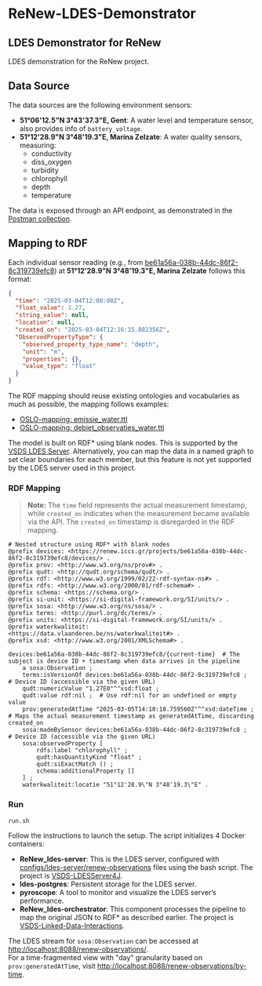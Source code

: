 # ReNew-LDES-Demonstrator

## LDES Demonstrator for ReNew

LDES demonstration for the ReNew project.

## Data Source
The data sources are the following environment sensors:
- **51°06'12.5"N 3°43'37.3"E, Gent**: A water level and temperature sensor, also provides info of `battery_voltage`.
- **51°12'28.9"N 3°48'19.3"E, Marina Zelzate**: A water quality sensors, measuring:
    - conductivity
    - diss_oxygen
    - turbidity
    - chlorophyll
    - depth
    - temperature

The data is exposed through an API endpoint, as demonstrated in the [Postman collection](postman).

## Mapping to RDF
Each individual sensor reading (e.g., from [be61a56a-038b-44dc-86f2-8c319739efc8](https://renew.iccs.gr/projects/41837b47-5e2f-4e25-973b-ae74980b7ea8/devices/be61a56a-038b-44dc-86f2-8c319739efc8)) at **51°12'28.9"N 3°48'19.3"E, Marina Zelzate** follows this format:

```json
{
  "time": "2025-03-04T12:00:00Z",
  "float_value": 1.27,
  "string_value": null,
  "location": null,
  "created_on": "2025-03-04T12:16:15.882356Z",
  "ObservedPropertyType": {
    "observed_property_type_name": "depth",
    "unit": "m",
    "properties": {},
    "value_type": "float"
  }
}
```

The RDF mapping should reuse existing ontologies and vocabularies as much as possible, the mapping follows examples:
- [OSLO-mapping: emissie_water.ttl](https://github.com/Informatievlaanderen/OSLO-mapping/blob/fce5254af9904270e55eaabfe62450da1dac00c2/docs/_water/IMJV/emissie_water.ttl#L15)
- [OSLO-mapping: debiet_observaties_water.ttl](https://github.com/Informatievlaanderen/OSLO-mapping/blob/fce5254af9904270e55eaabfe62450da1dac00c2/docs/_water/IMJV/debiet_observaties_water.ttl)

The model is built on RDF* using blank nodes. This is supported by the [VSDS LDES Server](https://informatievlaanderen.github.io/VSDS-LDESServer4J/). Alternatively, you can map the data in a named graph to set clear boundaries for each member, but this feature is not yet supported by the LDES server used in this project.

### RDF Mapping
> **Note:** The `time` field represents the actual measurement timestamp, while `created_on` indicates when the measurement became available via the API. The `created_on` timestamp is disregarded in the RDF mapping.

```turtle
# Nested structure using RDF* with blank nodes
@prefix devices: <https://renew.iccs.gr/projects/be61a56a-038b-44dc-86f2-8c319739efc8/devices/> .
@prefix prov: <http://www.w3.org/ns/prov#> .
@prefix qudt: <http://qudt.org/schema/qudt/> .
@prefix rdf: <http://www.w3.org/1999/02/22-rdf-syntax-ns#> .
@prefix rdfs: <http://www.w3.org/2000/01/rdf-schema#> .
@prefix schema: <https://schema.org/> .
@prefix si-unit: <https://si-digital-framework.org/SI/units/> .
@prefix sosa: <http://www.w3.org/ns/sosa/> .
@prefix terms: <http://purl.org/dc/terms/> .
@prefix units: <https://si-digital-framework.org/SI/units/> .
@prefix waterkwaliteit: <https://data.vlaanderen.be/ns/waterkwaliteit#> .
@prefix xsd: <http://www.w3.org/2001/XMLSchema#> .

devices:be61a56a-038b-44dc-86f2-8c319739efc8/{current-time}  # The subject is device ID + timestamp when data arrives in the pipeline
    a sosa:Observation ;
    terms:isVersionOf devices:be61a56a-038b-44dc-86f2-8c319739efc8 ;  # Device ID (accessible via the given URL)
    qudt:numericValue "1.27E0"^^xsd:float ;
    qudt:value rdf:nil ;  # Use rdf:nil for an undefined or empty value
    prov:generatedAtTime "2025-03-05T14:10:18.759560Z"^^xsd:dateTime ;  # Maps the actual measurement timestamp as generatedAtTime, discarding created_on
    sosa:madeBySensor devices:be61a56a-038b-44dc-86f2-8c319739efc8 ;  # Device ID (accessible via the given URL)
    sosa:observedProperty [
        rdfs:label "chlorophyll" ;
        qudt:hasQuantityKind "float" ;
        qudt:siExactMatch () ;
        schema:additionalProperty []
    ] ;
    waterkwaliteit:locatie "51°12'28.9\"N 3°48'19.3\"E" .
```
### Run

```bash
run.sh
```
Follow the instructions to launch the setup. The script initializes 4 Docker containers:

- **ReNew_ldes-server**: This is the LDES server, configured with [configs/ldes-server/renew-observations](configs/ldes-server/renew-observations) files using the bash script. The project is [VSDS-LDESServer4J](https://github.com/Informatievlaanderen/VSDS-LDESServer4J).
- **ldes-postgres**: Persistent storage for the LDES server.
- **pyroscope**: A tool to monitor and visualize the LDES server’s performance.
- **ReNew_ldes-orchestrator**: This component processes the pipeline to map the original JSON to RDF* as described earlier. The project is [VSDS-Linked-Data-Interactions](https://github.com/Informatievlaanderen/VSDS-Linked-Data-Interactions).

The LDES stream for `sosa:Observation` can be accessed at [http://localhost:8088/renew-observations/](http://localhost:8088/renew-observations/).  
For a time-fragmented view with "day" granularity based on `prov:generatedAtTime`, visit [http://localhost:8088/renew-observations/by-time](http://localhost:8088/renew-observations/by-time).
